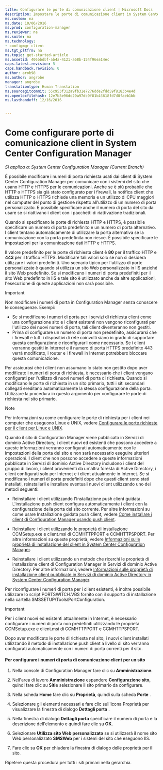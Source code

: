 ```yaml
---
title: Configurare le porte di comunicazione client | Microsoft Docs
description: Impostare le porte di comunicazione client in System Center Configuration Manager.
ms.custom: na
ms.date: 10/06/2016
ms.prod: configuration-manager
ms.reviewer: na
ms.suite: na
ms.technology:
- configmgr-client
ms.tgt_pltfrm: na
ms.topic: get-started-article
ms.assetid: 406bbdbf-ab4a-4121-a68b-154f96ea14ec
caps.latest.revision: 5
caps.handback.revision: 0
author: arob98
ms.author: angrobe
manager: angrobe
translationtype: Human Translation
ms.sourcegitcommit: 55c953f312a9fb31e7276dde2fdd59f8183b4e4d
ms.openlocfilehash: 12e7b8e96dc29a97dc9f81b43618fd7d0faeb1bb
ms.lasthandoff: 12/16/2016


---
```

# <a name="how-to-configure-client-communication-ports-in-system-center-configuration-manager"></a>Come configurare porte di comunicazione client in System Center Configuration Manager

*Si applica a: System Center Configuration Manager (Current Branch)*

È possibile modificare i numeri di porta richiesta usati dai client di System Center Configuration Manager per comunicare con i sistemi del sito che usano HTTP e HTTPS per le comunicazioni. Anche se è più probabile che HTTP o HTTPS sia già stato configurato per i firewall, la notifica client che utilizza HTTP o HTTPS richiede una memoria e un utilizzo di CPU maggiori nel computer del punto di gestione rispetto all'utilizzo di un numero di porta personalizzato. È possibile specificare anche il numero di porta del sito da usare se si riattivano i client con i pacchetti di riattivazione tradizionali.  

 Quando si specificano le porte di richiesta HTTP e HTTPS, è possibile specificare un numero di porta predefinito e un numero di porta alternativo. I client tentano automaticamente di utilizzare la porta alternativa se la comunicazione con la porta predefinita non riesce. È possibile specificare le impostazioni per la comunicazione dati HTTP e HTTPS.  

 Il valore predefinito per le porte di richiesta client è **80** per il traffico HTTP e **443** per il traffico HTTPS. Modificare tali valori solo se non si desidera utilizzare i valori predefiniti. Uno scenario tipico per l'utilizzo di porte personalizzate è quando si utilizza un sito Web personalizzato in IIS anziché il sito Web predefinito. Se si modificano i numeri di porta predefiniti per il sito Web predefinito in IIS e tale sito è utilizzato anche da altre applicazioni, l'esecuzione di queste applicazioni non sarà possibile.  

> [!IMPORTANT]  
>  Non modificare i numeri di porta in Configuration Manager senza conoscere le conseguenze. Esempi:  
>   
>  -   Se si modificano i numeri di porta per i servizi di richiesta client come una configurazione sito e i client esistenti non vengono riconfigurati per l'utilizzo dei nuovi numeri di porta, tali client diventeranno non gestiti.  
> -   Prima di configurare un numero di porta non predefinito, assicurarsi che i firewall e tutti i dispositivi di rete coinvolti siano in grado di supportare questa configurazione e riconfigurarli come necessario. Se i client verranno gestiti in Internet e il numero di porta HTTPS predefinito 443 verrà modificato, i router e i firewall in Internet potrebbero bloccare questa comunicazione.  

 Per assicurasi che i client non assumano lo stato non gestito dopo aver modificato i numeri di porta di richiesta, è necessario che i client vengano configurati per l'utilizzo di nuovi numeri di porta di richiesta. Quando si modificano le porte di richiesta in un sito primario, tutti i siti secondari collegati ereditano automaticamente la stessa configurazione della porta. Utilizzare la procedura in questo argomento per configurare le porte di richiesta nel sito primario.  

> [!NOTE]  
>  Per informazioni su come configurare le porte di richiesta per i client nei computer che eseguono Linux e UNIX, vedere [Configurare le porte richieste per il client per Linux e UNIX](../../../core/clients/deploy/deploy-clients-to-unix-and-linux-servers.md#BKMK_ConfigLnUClientCommuincations).  

 Quando il sito di Configuration Manager viene pubblicato in Servizi di dominio Active Directory, i client nuovi ed esistenti che possono accedere a queste informazioni verranno configurati automaticamente con le impostazioni della porta del sito e non sarà necessario eseguire ulteriori operazioni. I client che non possono accedere a queste informazioni pubblicate in Servizi di dominio Active Directory includono i client del gruppo di lavoro, i client provenienti da un'altra foresta di Active Directory, i client configurati solo per Internet e i client attualmente in Internet. Se si modificano i numeri di porta predefiniti dopo che questi client sono stati installati, reinstallarli e installare eventuali nuovi client utilizzando uno dei metodi seguenti:  

-   Reinstallare i client utilizzando l'Installazione push client guidata. L'installazione push client configura automaticamente i client con la configurazione della porta del sito corrente. Per altre informazioni su come usare Installazione guidata push client, vedere [Come installare i client di Configuration Manager usando push client](../../../core/clients/deploy/deploy-clients-to-windows-computers.md#BKMK_ClientPush).  

-   Reinstallare i client utilizzando le proprietà di installazione CCMSetup.exe e client.msi di CCMHTTPPORT e CCMHTTPSPORT. Per altre informazioni su queste proprietà, vedere [Informazioni sulle proprietà di installazione del client in System Center Configuration Manager](../../../core/clients/deploy/about-client-installation-properties.md).  

-   Reinstallare i client utilizzando un metodo che ricerchi le proprietà di installazione client di Configuration Manager in Servizi di dominio Active Directory. Per altre informazioni, vedere [Informazioni sulle proprietà di installazione client pubblicate in Servizi di dominio Active Directory in System Center Configuration Manager](../../../core/clients/deploy/about-client-installation-properties-published-to-active-directory-domain-services.md).  

 Per riconfigurare i numeri di porta per i client esistenti, è inoltre possibile utilizzare lo script PORTSWITCH.VBS fornito con il supporto di installazione nella cartella SMSSETUP\Tools\PortConfiguration.  

> [!IMPORTANT]  
>  Per i client nuovi ed esistenti attualmente in Internet, è necessario configurare i numeri di porta non predefiniti utilizzando le proprietà CCMSetup.exe e client.msi di CCMHTTPPORT e CCMHTTPSPORT.  

 Dopo aver modificato le porte di richiesta nel sito, i nuovi client installati utilizzando il metodo di installazione push client a livello di sito verranno configurati automaticamente con i numeri di porta correnti per il sito.  

#### <a name="to-configure-the-client-communication-port-numbers-for-a-site"></a>Per configurare i numeri di porta di comunicazione client per un sito  

1.  Nella console di Configuration Manager fare clic su **Amministrazione**.  

2.  Nell'area di lavoro **Amministrazione** espandere **Configurazione sito**, quindi fare clic su **Siti**e selezionare il sito primario da configurare.  

3.  Nella scheda **Home** fare clic su **Proprietà**, quindi sulla scheda **Porte** .  

4.  Selezionare gli elementi necessari e fare clic sull'icona Proprietà per visualizzare la finestra di dialogo **Dettagli porta** .  

5.  Nella finestra di dialogo **Dettagli porta** specificare il numero di porta e la descrizione dell'elemento e quindi fare clic su **OK**.  

6.  Selezionare **Utilizza sito Web personalizzato** se si utilizzerà il nome sito Web personalizzato **SMSWeb** per i sistemi del sito che eseguono IIS.  

7.  Fare clic su **OK** per chiudere la finestra di dialogo delle proprietà per il sito.  

 Ripetere questa procedura per tutti i siti primari nella gerarchia.

